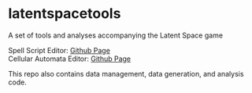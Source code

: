 # latentspacetools
A set of tools and analyses accompanying the Latent Space game  

Spell Script Editor: [Github Page](https://austin-the-drake.github.io/latentspacetools/)  
Cellular Automata Editor: [Github Page](https://austin-the-drake.github.io/latentspacetools/Mode2/)  

This repo also contains data management, data generation, and analysis code.
